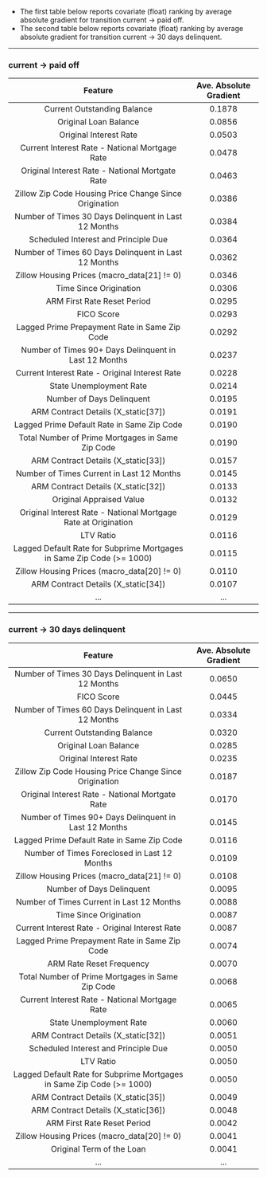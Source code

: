 - The first table below reports covariate (float) ranking by average absolute gradient for transition current -> paid off.
- The second table below reports covariate (float) ranking by average absolute gradient for transition current -> 30 days delinquent.

------
### current -> paid off

| Feature                                                               | Ave. Absolute Gradient |
|:---------------------------------------------------------------------:|:----------------------:|
| Current Outstanding Balance                                           | 0.1878                 |
| Original Loan Balance                                                 | 0.0856                 |
| Original Interest Rate                                                | 0.0503                 |
| Current Interest Rate - National Mortgage Rate                        | 0.0478                 |
| Original Interest Rate - National Mortgate Rate                       | 0.0463                 |
| Zillow Zip Code Housing Price Change Since Origination                | 0.0386                 |
| Number of Times 30 Days Delinquent in Last 12 Months                  | 0.0384                 |
| Scheduled Interest and Principle Due                                  | 0.0364                 |
| Number of Times 60 Days Delinquent in Last 12 Months                  | 0.0362                 |
| Zillow Housing Prices (macro_data[21] != 0)                           | 0.0346                 |
| Time Since Origination                                                | 0.0306                 |
| ARM First Rate Reset Period                                           | 0.0295                 |
| FICO Score                                                            | 0.0293                 |
| Lagged Prime Prepayment Rate in Same Zip Code                         | 0.0292                 |
| Number of Times 90+ Days Delinquent in Last 12 Months                 | 0.0237                 |
| Current Interest Rate - Original Interest Rate                        | 0.0228                 |
| State Unemployment Rate                                               | 0.0214                 |
| Number of Days Delinquent                                             | 0.0195                 |
| ARM Contract Details (X_static[37])                                   | 0.0191                 |
| Lagged Prime Default Rate in Same Zip Code                            | 0.0190                 |
| Total Number of Prime Mortgages in Same Zip Code                      | 0.0190                 |
| ARM Contract Details (X_static[33])                                   | 0.0157                 |
| Number of Times Current in Last 12 Months                             | 0.0145                 |
| ARM Contract Details (X_static[32])                                   | 0.0133                 |
| Original Appraised Value                                              | 0.0132                 |
| Original Interest Rate - National Mortgage Rate at Origination        | 0.0129                 |
| LTV Ratio                                                             | 0.0116                 |
| Lagged Default Rate for Subprime Mortgages in Same Zip Code (>= 1000) | 0.0115                 |
| Zillow Housing Prices (macro_data[20] != 0)                           | 0.0110                 |
| ARM Contract Details (X_static[34])                                   | 0.0107                 |
| ...                                                                   | ...                    |

------
### current -> 30 days delinquent

| Feature                                                               | Ave. Absolute Gradient |
|:---------------------------------------------------------------------:|:----------------------:|
| Number of Times 30 Days Delinquent in Last 12 Months                  | 0.0650                 |
| FICO Score                                                            | 0.0445                 |
| Number of Times 60 Days Delinquent in Last 12 Months                  | 0.0334                 |
| Current Outstanding Balance                                           | 0.0320                 |
| Original Loan Balance                                                 | 0.0285                 |
| Original Interest Rate                                                | 0.0235                 |
| Zillow Zip Code Housing Price Change Since Origination                | 0.0187                 |
| Original Interest Rate - National Mortgate Rate                       | 0.0170                 |
| Number of Times 90+ Days Delinquent in Last 12 Months                 | 0.0145                 |
| Lagged Prime Default Rate in Same Zip Code                            | 0.0116                 |
| Number of Times Foreclosed in Last 12 Months                          | 0.0109                 |
| Zillow Housing Prices (macro_data[21] != 0)                           | 0.0108                 |
| Number of Days Delinquent                                             | 0.0095                 |
| Number of Times Current in Last 12 Months                             | 0.0088                 |
| Time Since Origination                                                | 0.0087                 |
| Current Interest Rate - Original Interest Rate                        | 0.0087                 |
| Lagged Prime Prepayment Rate in Same Zip Code                         | 0.0074                 |
| ARM Rate Reset Frequency                                              | 0.0070                 |
| Total Number of Prime Mortgages in Same Zip Code                      | 0.0068                 |
| Current Interest Rate - National Mortgage Rate                        | 0.0065                 |
| State Unemployment Rate                                               | 0.0060                 |
| ARM Contract Details (X_static[32])                                   | 0.0051                 |
| Scheduled Interest and Principle Due                                  | 0.0050                 |
| LTV Ratio                                                             | 0.0050                 |
| Lagged Default Rate for Subprime Mortgages in Same Zip Code (>= 1000) | 0.0050                 |
| ARM Contract Details (X_static[35])                                   | 0.0049                 |
| ARM Contract Details (X_static[36])                                   | 0.0048                 |
| ARM First Rate Reset Period                                           | 0.0042                 |
| Zillow Housing Prices (macro_data[20] != 0)                           | 0.0041                 |
| Original Term of the Loan                                             | 0.0041                 |
| ...                                                                   | ...                    |
